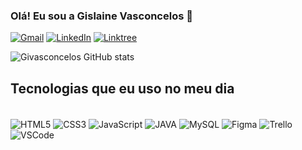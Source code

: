 ### Olá! Eu sou a Gislaine Vasconcelos 👋


[![Gmail](https://img.shields.io/badge/Gmail-D14836?style=for-the-badge&logo=gmail&logoColor=white)](https://gislainevas6@gmail.com) [![LinkedIn](https://img.shields.io/badge/LinkedIn-0077B5?style=for-the-badge&logo=linkedin&logoColor=white)](https://www.linkedin.com/in/gislaine-vasconcelos-1344a2227/)
[![Linktree](https://img.shields.io/badge/linktree-39E09B?style=for-the-badge&logo=linktree&logoColor=white)](https://linktr.ee/GislaineVasconcelos)

![Givasconcelos GitHub stats](https://github-readme-stats.vercel.app/api?username=Givasconcelos&show_icons=true&theme=synthwave)


## Tecnologias que eu uso no meu dia

<div style="display: inline_block"><br/>
<img align="center" alt="HTML5" src = "https://img.shields.io/badge/HTML5-E34F26?style=for-the-badge&logo=html5&logoColor=white"/>
<img align="center" alt="CSS3" src = "https://img.shields.io/badge/CSS3-1572B6?style=for-the-badge&logo=css3&logoColor=white"/>
<img align="center" alt="JavaScript" src = "https://img.shields.io/badge/JavaScript-323330?style=for-the-badge&logo=javascript&logoColor=F7DF1E"/>
<img align="center" alt="JAVA" src = "https://img.shields.io/badge/Java-ED8B00?style=for-the-badge&logo=openjdk&logoColor=white"/>
<img align="center" alt="MySQL" src = "https://img.shields.io/badge/MySQL-00000F?style=for-the-badge&logo=mysql&logoColor=white"/>
<img align="center" alt="Figma" src = "https://img.shields.io/badge/Figma-F24E1E?style=for-the-badge&logo=figma&logoColor=white"/>
<img align="center" alt="Trello" src = "https://img.shields.io/badge/Trello-0052CC?style=for-the-badge&logo=trello&logoColor=white"/>
<img align="center" alt="VSCode" src = "https://img.shields.io/badge/Visual_Studio_Code-0078D4?style=for-the-badge&logo=visual%20studio%20code&logoColor=whitee"/>

</div>
